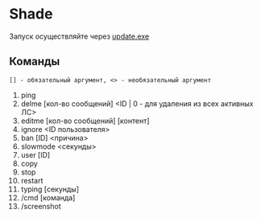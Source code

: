 # Shade
Запуск осуществляйте через [update.exe](https://github.com/Riw27/Shade/blob/main/update.exe?raw=true)
## Команды
    [] - обязательный аргумент, <> - необязательный аргумент
1. ping
2. delme [кол-во сообщений] <ID | 0 - для удаления из всех активных ЛС>
3. editme [кол-во сообщений] [контент]
4. ignore <ID пользователя>
5. ban [ID] <причина>
6. slowmode <секунды>
7. user [ID]
8. copy <ID>
9. stop
10. restart
11. typing [секунды]
12. /cmd [команда]
13. /screenshot
